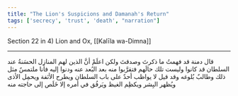 ```yaml
---
title: "The Lion's Suspicions and Damanah's Return"
tags: ['secrecy', 'trust', 'death', "narration"]
---
```


 Section 22 in 4) Lion and Ox, [[Kalīla wa-Dimna]]

---
قال دمنة قد فهمتُ ما ذكرتَ وصدقتَ ولكن اعلَمْ أنَّ الذين لهم المنازل الحسَنةُ عند السلطان قد كانوا وليست تلك حالَهم فتقرَّبوا منه بعد البُعد عنه ودنوا إليه فأنا ملتمسٌ مثل ذلك وطالبٌ بُلوغه وقد قيل لا يواظب أحدٌ على باب السلطان ويطرح الأنَفة ويحمِل الأذى ويُظهر البِشر ويكظِم الغيظ ويَرفُق في أمره إلا خَلَص إلى حاجته منه
